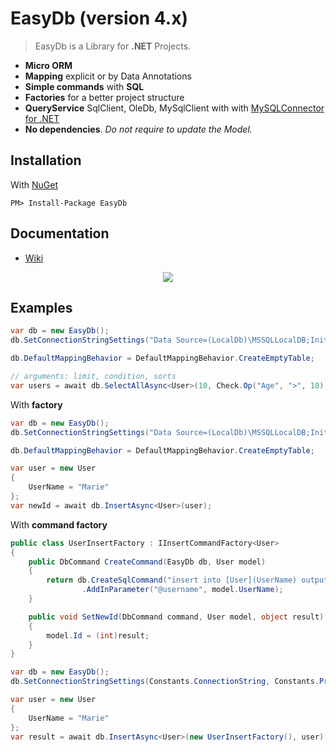 # EasyDb (version 4.x)

> EasyDb is a Library for **.NET** Projects.

* **Micro ORM**
* **Mapping** explicit or by Data Annotations
* **Simple commands** with **SQL**
* **Factories** for a better project structure
* **QueryService** SqlClient, OleDb, MySqlClient with with [MySQLConnector for .NET](https://dev.mysql.com/downloads/connector/net/)
* **No dependencies**. _Do not require to update the Model._

## Installation

With [NuGet](https://www.nuget.org/packages/EasyDb/)

```
PM> Install-Package EasyDb
```

## Documentation

* [Wiki](https://github.com/romagny13/EasyDb/wiki)


<p align="center">
  <img src="http://res.cloudinary.com/romagny13/image/upload/v1475077310/easyDb_logo_lrcq7m.png"/>
</p>


## Examples

```cs
var db = new EasyDb();
db.SetConnectionStringSettings("Data Source=(LocalDb)\MSSQLLocalDB;Initial Catalog=MyDb;Integrated Security=True", "System.Data.SqlClient");

db.DefaultMappingBehavior = DefaultMappingBehavior.CreateEmptyTable;

// arguments: limit, condition, sorts
var users = await db.SelectAllAsync<User>(10, Check.Op("Age", ">", 18), new string[] { "UserName DESC" });
```

With **factory**

```cs
var db = new EasyDb();
db.SetConnectionStringSettings("Data Source=(LocalDb)\MSSQLLocalDB;Initial Catalog=MyDb;Integrated Security=True", "System.Data.SqlClient");

db.DefaultMappingBehavior = DefaultMappingBehavior.CreateEmptyTable;

var user = new User
{
    UserName = "Marie"
};
var newId = await db.InsertAsync<User>(user);
```

With **command factory**

```cs
public class UserInsertFactory : IInsertCommandFactory<User>
{
    public DbCommand CreateCommand(EasyDb db, User model)
    {
        return db.CreateSqlCommand("insert into [User](UserName) output inserted.id values(@username)")
                .AddInParameter("@username", model.UserName);
    }

    public void SetNewId(DbCommand command, User model, object result)
    {
        model.Id = (int)result;
    }
}
```

```cs
var db = new EasyDb();
db.SetConnectionStringSettings(Constants.ConnectionString, Constants.ProviderName);

var user = new User
{
    UserName = "Marie"
};
var result = await db.InsertAsync<User>(new UserInsertFactory(), user);
```
